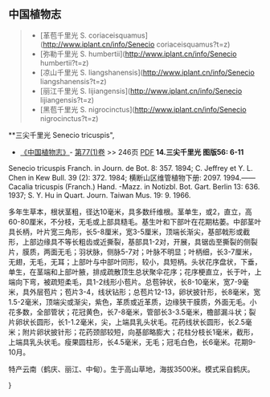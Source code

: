 

## 中国植物志

> * [革苞千里光  S.  coriaceisquamus](http://www.iplant.cn/info/Senecio coriaceisquamus?t=z)
> * [弥勒千里光  S.  humbertii](http://www.iplant.cn/info/Senecio humbertii?t=z)
> * [凉山千里光  S.  liangshanensis](http://www.iplant.cn/info/Senecio liangshanensis?t=z)
> * [丽江千里光  S.  lijiangensis](http://www.iplant.cn/info/Senecio lijiangensis?t=z)
> * [黑苞千里光  S.  nigrocinctus](http://www.iplant.cn/info/Senecio nigrocinctus?t=z)

**三尖千里光 Senecio tricuspis",

* [《中国植物志》](http://www.iplant.cn/frps)- [第77(1)卷](http://www.iplant.cn/frps/vol/77(1)) >> 246页 [PDF](http://www.iplant.cn/frps/pdf/77(1)/246.PDF)
**14.三尖千里光 图版56: 6-11**

Senecio tricuspis Franch. in Journ. de Bot. 8: 357. 1894; C. Jeffrey et Y. L. Chen in Kew Bull. 39 (2): 372. 1984; 横断山区维管植物下册: 2097. 1994.——Cacalia tricuspis (Franch.) Hand. -Mazz. in Notizbl. Bot. Gart. Berlin 13: 636. 1937; S. Y. Hu in Quart. Journ. Taiwan Mus. 19: 9. 1966.

多年生草本，根状茎粗，径达10毫米，具多数纤维根。茎单生，或2，直立，高60-80厘米，不分枝，无毛或上部具糙毛。基生叶和下部叶在花期枯萎。中部茎叶具长柄，叶片宽三角形，长5-8厘米，宽3-5厘米，顶端长渐尖，基部戟形或截形，上部边缘具不等长粗齿或近撕裂，基部具1-2对，开展，具锯齿至撕裂的侧裂片，膜质，两面无毛；羽状脉，侧脉5-7对；叶脉不明显；叶柄细，长3-7厘米，无翅，无毛，无耳；上部叶与中部叶同形，较小，具短柄。头状花序盘状，下垂，单生，在茎端和上部叶腋，排成疏散顶生总状聚伞花序；花序梗直立，长于叶，上端向下弯，被疏短柔毛，具1-2线形小苞片。总苞钟状，长8-10毫米，宽7-9毫米，具外层苞片；苞片3-4，线状钻形；总苞片12-13，卵状披针形，长8毫米，宽1.5-2毫米，顶端尖或渐尖，紫色，革质或近革质，边缘狭干膜质，外面无毛。小花多数，全部管状；花冠黄色，长7-8毫米，管部长3-3.5毫米，檐部漏斗状；裂片卵状长圆形，长1-1.2毫米，尖，上端具乳头状毛。花药线状长圆形，长2.5毫米；附片卵状披针形；花药颈部较短，向基部略膨大；花柱分枝长1毫米，截形，上端具乳头状毛。瘦果圆柱形，长4.5毫米，无毛；冠毛白色，长6毫米。花期9-10月。

特产云南（鹤庆、丽江、中甸）。生于高山草地，海拔3500米。模式采自鹤庆。

}